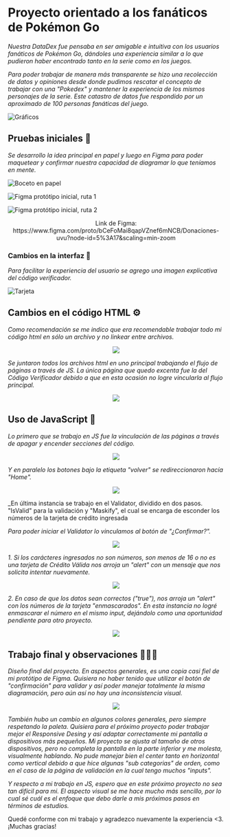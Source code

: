 # Proyecto orientado a los fanáticos de Pokémon Go

_Nuestra DataDex fue pensaba en ser amigable e intuitiva con los usuarios fanáticos de Pokémon Go, dándoles una experiencia similar a lo que pudieron haber encontrado tanto en la serie como en los juegos._

_Para poder trabajar de manera más transparente se hizo una recolección de datos y opiniones desde donde pudimos rescatar el concepto de trabajar con una "Pokedex" y mantener la experiencia de los mismos personajes de la serie. Este catastro de datos fue respondido por un aproximado de 100 personas fanáticas del juego._


![Gráficos ](https://github.com/tanimikyu/Data-Lovers--Pokemon/blob/master/src/images/datos.jpg)


## Pruebas iniciales 🙌

_Se desarrollo la idea principal en papel y luego en Figma para poder maquetear y confirmar nuestra capacidad de diagramar lo que teníamos en mente._


![Boceto en papel](https://github.com/tanimikyu/Data-Lovers--Pokemon/blob/master/src/images/prototipo.png)


![Figma protótipo inicial, ruta 1](https://github.com/tanimikyu/Data-Lovers--Pokemon/blob/master/src/images/Figma1.png)

![Figma protótipo inicial, ruta 2](https://github.com/tanimikyu/Data-Lovers--Pokemon/blob/master/src/images/Figma2.png)



<div align="center">Link de Figma: https://www.figma.com/proto/bCeFoMai8qapVZnef6mNCB/Donaciones-uvu?node-id=5%3A17&scaling=min-zoom</div>

### Cambios en la interfaz 🐹

_Para facilitar la experiencia del usuario se agrego una imagen explicativa del código verificador._


![Tarjeta](https://github.com/tanimikyu/FundacionesCV/blob/master/src/images/Tarjeta.png)


## Cambios en el código HTML ⚙️

_Como recomendación se me indico que era recomendable trabajar todo mi código html en sólo un archivo y no linkear entre archivos._

 <p align="center"> 
    <img src="https://github.com/tanimikyu/FundacionesCV/blob/master/src/images/muchoshtml.png">
 </p>


_Se juntaron todos los archivos html en uno principal trabajando el flujo de páginas a través de JS. La única página que quedo excenta fue la del Código Verificador debido a que en esta ocasión no logre vincularla al flujo principal._

 <p align="center"> 
    <img src="https://github.com/tanimikyu/FundacionesCV/blob/master/src/images/pocoshtml.png">
 </p>

## Uso de JavaScript 🔐

_Lo primero que se trabajo en JS fue la vinculación de las páginas a través de apagar y encender secciones del código._

<p align="center"> 
    <img src="https://github.com/tanimikyu/FundacionesCV/blob/master/src/images/JS.jpg">
 </p>

_Y en paralelo los botones bajo la etiqueta "volver" se redireccionaron hacía "Home"._

<p align="center"> 
    <img src="https://github.com/tanimikyu/FundacionesCV/blob/master/src/images/JS1.jpg">
 </p>
  
_En última instancia se trabajo en el Validator, dividido en dos pasos. "IsValid" para la validación y "Maskify", el cual se encarga de esconder los números de la tarjeta de crédito ingresada

_Para poder iniciar el Validator lo vinculamos al botón de "¿Confirmar?"._

<p align="center"> 
    <img src="https://github.com/tanimikyu/FundacionesCV/blob/master/src/images/JS2.jpg">
 </p>

_1. Si los carácteres ingresados no son números, son menos de 16 o no es una tarjeta de Crédito Válida nos arroja un "alert" con un mensaje que nos solicita intentar nuevamente._

<p align="center"> 
    <img src="https://github.com/tanimikyu/FundacionesCV/blob/master/src/images/JS3.jpg">
 </p>
 
_2. En caso de que los datos sean correctos ("true"), nos arroja un "alert" con los números de la tarjeta "enmascarados". En esta instancia no logré enmascarar el número en el mismo input, dejándolo como una oportunidad pendiente para otro proyecto._

<p align="center"> 
    <img src="https://github.com/tanimikyu/FundacionesCV/blob/master/src/images/JS4.jpg">
 </p>

## Trabajo final y observaciones 🐰✨💖

_Diseño final del proyecto. En aspectos generales, es una copia casi fiel de mi protótipo de Figma. Quisiera no haber tenido que utilizar el botón de "confirmación" para validar y así poder manejar totalmente la misma diagramación, pero aún así no hay una inconsistencia visual._

<p align="center"> 
    <img src="https://github.com/tanimikyu/FundacionesCV/blob/master/src/images/finalfinal.jpg">
 </p>

_También hubo un cambio en algunos colores generales, pero siempre respetando la paleta. Quisiera para el próximo proyecto poder trabajar mejor el Responsive Desing y así adaptar correctamente mi pantalla a dispositivos más pequeños. Mi proyecto se ajusta al tamaño de otros dispositivos, pero no completa la pantalla en la parte inferior y me molesta, visualmente hablando. No pude manejar bien el center tanto en horizontal como vertical debido a que hice algunas "sub categorias" de orden, como en el caso de la página de validación en la cual tengo muchos "inputs"._

_Y respecto a mi trabajo en JS, espero que en este próximo proyecto no sea tan difícil para mi. El aspecto visual se me hace mucho más sencillo, por lo cual sé cuál es el enfoque que debo darle a mis próximos pasos en términos de estudios._


Quedé conforme con mi trabajo y agradezco nuevamente la experiencia <3. 
¡Muchas gracias!
